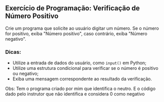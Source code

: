 ## Exercício de Programação: Verificação de Número Positivo

Crie um programa que solicite ao usuário digitar um número. Se o número for positivo, exiba "Número positivo", caso contrário, exiba "Número negativo".

### Dicas:

- Utilize a entrada de dados do usuário, como `input()` em Python;
- Utilize uma estrutura condicional para verificar se o número é positivo ou negativo;
- Exiba uma mensagem correspondente ao resultado da verificação.

Obs: Tem o programa criado por mim que identifica o neutro. E o código dado pelo instrutor que não identifica e considera 0 como negativo
